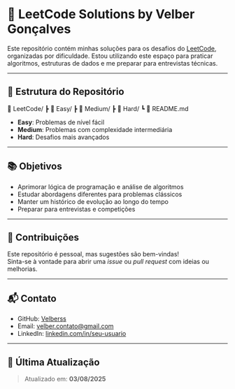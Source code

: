 # 🧠 LeetCode Solutions by Velber Gonçalves

Este repositório contém minhas soluções para os desafios do [LeetCode](https://leetcode.com/), organizadas por dificuldade. Estou utilizando este espaço para praticar algoritmos, estruturas de dados e me preparar para entrevistas técnicas.

---

## 📂 Estrutura do Repositório
📁 LeetCode/
┣ 📁 Easy/
┣ 📁 Medium/
┣ 📁 Hard/
┗ 📄 README.md
- **Easy**: Problemas de nível fácil  
- **Medium**: Problemas com complexidade intermediária  
- **Hard**: Desafios mais avançados

---

## 📚 Objetivos

- Aprimorar lógica de programação e análise de algoritmos  
- Estudar abordagens diferentes para problemas clássicos  
- Manter um histórico de evolução ao longo do tempo  
- Preparar para entrevistas e competições

---

## 🤝 Contribuições

Este repositório é pessoal, mas sugestões são bem-vindas!  
Sinta-se à vontade para abrir uma _issue_ ou _pull request_ com ideias ou melhorias.

---

## 📬 Contato

- GitHub: [Velberss](https://github.com/Velberss)
- Email: velber.contato@gmail.com  
- LinkedIn: [linkedin.com/in/seu-usuario](https://linkedin.com/in/seu-usuario) <!-- substitua pelo seu perfil real, se quiser -->

---

## 🏁 Última Atualização

> Atualizado em: **03/08/2025**
